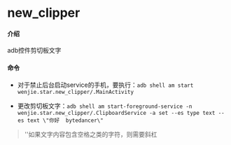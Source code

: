 # new_clipper

#### 介绍
adb控件剪切板文字

#### 命令

- 对于禁止后台启动service的手机，要执行：`adb shell am start wenjie.star.new_clipper/.MainActivity`

- 更改剪切板文字：`adb shell am start-foreground-service -n wenjie.star.new_clipper/.ClipboardService -a set --es type text --es text \"你好  bytedancer\"`  
> '\'如果文字内容包含空格之类的字符，则需要斜杠

